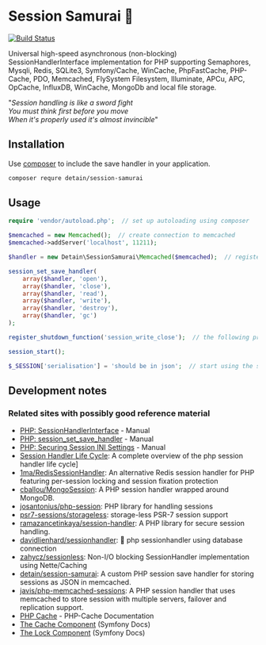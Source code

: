 # Session Samurai 🥷

[![Build Status](https://travis-ci.com/detain/session-samurai.png?branch=master)](https://travis-ci.com/detain/session-samurai)

Universal high-speed asynchronous (non-blocking) SessionHandlerInterface implementation for PHP supporting Semaphores, Mysqli, Redis, SQLite3, Symfony/Cache, WinCache, PhpFastCache, PHP-Cache, PDO, Memcached, FlySystem Filesystem, Illuminate, APCu, APC, OpCache, InfluxDB, WinCache, MongoDb and local file storage.

"_Session handling is like a sword fight_<br>
_You must think first before you move_<br>
_When it's properly used it's almost invincible_"


## Installation

Use [composer](http://getcomposer.org/) to include the save handler in your application.
```bash
composer requre detain/session-samurai
```

## Usage

```php
require 'vendor/autoload.php';  // set up autoloading using composer

$memcached = new Memcached();  // create connection to memcached
$memcached->addServer('localhost', 11211);

$handler = new Detain\SessionSamurai\Memcached($memcached);  // register handler (PHP 5.3 compatible)

session_set_save_handler(
    array($handler, 'open'),
    array($handler, 'close'),
    array($handler, 'read'),
    array($handler, 'write'),
    array($handler, 'destroy'),
    array($handler, 'gc')
);

register_shutdown_function('session_write_close');  // the following prevents unexpected effects when using objects as save handlers

session_start();

$_SESSION['serialisation'] = 'should be in json';  // start using the session
```

## Development notes


### Related sites with possibly good reference material

* [PHP: SessionHandlerInterface](https://www.php.net/manual/en/class.sessionhandlerinterface.php) - Manual
* [PHP: session_set_save_handler](https://www.php.net/manual/en/function.session-set-save-handler.php) - Manual
* [PHP: Securing Session INI Settings](https://www.php.net/manual/en/session.security.ini.php) - Manual
* [Session Handler Life Cycle](https://gist.github.com/franksacco/d6e943c41189f8ee306c182bf8f07654): A complete overview of the php session handler life cycle]
* [1ma/RedisSessionHandler](https://github.com/1ma/RedisSessionHandler): An alternative Redis session handler for PHP featuring per-session locking and session fixation protection
* [cballou/MongoSession](https://github.com/cballou/MongoSession): A PHP session handler wrapped around MongoDB.
* [josantonius/php-session](https://github.com/josantonius/php-session): PHP library for handling sessions
* [psr7-sessions/storageless](https://github.com/psr7-sessions/storageless): storage-less PSR-7 session support
* [ramazancetinkaya/session-handler](https://github.com/ramazancetinkaya/session-handler): A PHP library for secure session handling.
* [davidlienhard/sessionhandler](https://github.com/davidlienhard/sessionhandler): 🐘 php sessionhandler using database connection
* [zahycz/sessionless](https://github.com/zahycz/sessionless): Non-I/O blocking SessionHandler implementation using Nette/Caching
* [detain/session-samurai](https://github.com/detain/session-samurai): A custom PHP session save handler for storing sessions as JSON in memcached.
* [javis/php-memcached-sessions](https://github.com/javis/php-memcached-sessions): A PHP session handler that uses memcached to store session with multiple servers, failover and replication support.
* [PHP Cache](https://www.php-cache.com/en/latest/) - PHP-Cache Documentation
* [The Cache Component](https://symfony.com/doc/current/components/cache.html#available-cache-adapters) (Symfony Docs)
* [The Lock Component](https://symfony.com/doc/current/components/lock.html#available-stores) (Symfony Docs)
